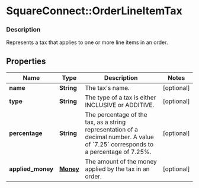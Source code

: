 # SquareConnect::OrderLineItemTax

### Description

Represents a tax that applies to one or more line items in an order.

## Properties
Name | Type | Description | Notes
------------ | ------------- | ------------- | -------------
**name** | **String** | The tax&#39;s name. | [optional] 
**type** | **String** | The type of a tax is either INCLUSIVE or ADDITIVE. | [optional] 
**percentage** | **String** | The percentage of the tax, as a string representation of a decimal number. A value of &#x60;7.25&#x60; corresponds to a percentage of 7.25%. | [optional] 
**applied_money** | [**Money**](Money.md) | The amount of the money applied by the tax in an order. | [optional] 


